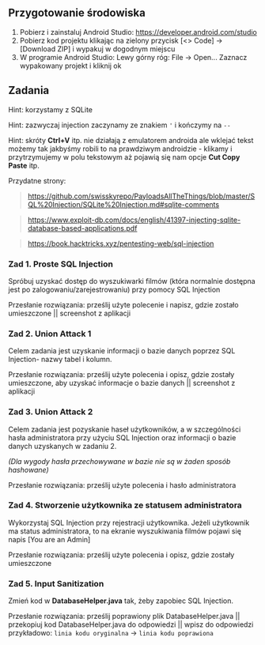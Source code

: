 ## Przygotowanie środowiska
1. Pobierz i zainstaluj Android Studio: https://developer.android.com/studio
2. Pobierz kod projektu klikając na zielony przycisk [<> Code] -> [Download ZIP] i wypakuj w dogodnym miejscu
3. W programie Android Studio:
  Lewy górny róg: File -> Open...
  Zaznacz wypakowany projekt i kliknij ok
  
## Zadania

Hint: korzystamy z SQLite

Hint: zazwyczaj injection zaczynamy ze znakiem ```'``` i kończymy na ```--```

Hint: skróty **Ctrl+V** itp. nie działają z emulatorem androida ale wklejać tekst możemy tak jakbyśmy robili to na prawdziwym androidzie - klikamy i przytrzymujemy w polu tekstowym aż pojawią się nam opcje **Cut Copy Paste** itp.

Przydatne strony:
  > https://github.com/swisskyrepo/PayloadsAllTheThings/blob/master/SQL%20Injection/SQLite%20Injection.md#sqlite-comments
  
  > https://www.exploit-db.com/docs/english/41397-injecting-sqlite-database-based-applications.pdf
  
  > https://book.hacktricks.xyz/pentesting-web/sql-injection
  
### Zad 1. Proste SQL Injection
  Spróbuj uzyskać dostęp do wyszukiwarki filmów (która normalnie dostępna jest po zalogowaniu/zarejestrowaniu) przy pomocy SQL Injection
  
  Przesłanie rozwiązania: prześlij użyte polecenie i napisz, gdzie zostało umieszczone || screenshot z aplikacji
  
 
### Zad 2. Union Attack 1
  Celem zadania jest uzyskanie informacji o bazie danych poprzez SQL Injection- nazwy tabel i kolumn.
  
  Przesłanie rozwiązania: prześlij użyte polecenia i opisz, gdzie zostały umieszczone, aby uzyskać informacje o bazie danych || screenshot z aplikacji
  
### Zad 3. Union Attack 2
  Celem zadania jest pozyskanie haseł użytkowników, a w szczególności hasła administratora przy użyciu SQL Injection oraz informacji o bazie danych uzyskanych w zadaniu 2.
  
  *(Dla wygody hasła przechowywane w bazie nie są w żaden sposób hashowane)*
  
  Przesłanie rozwiązania: prześlij użyte polecenia i hasło administratora
  
### Zad 4. Stworzenie użytkownika ze statusem administratora
  Wykorzystaj SQL Injection przy rejestracji użytkownika.
  Jeżeli użytkownik ma status administratora, to na ekranie wyszukiwania filmów pojawi się napis [You are an Admin]
  
  Przesłanie rozwiązania: prześlij użyte polecenia i opisz, gdzie zostały umieszczone
  
### Zad 5. Input Sanitization
  Zmień kod w **DatabaseHelper.java** tak, żeby zapobiec SQL Injection.
  
  Przesłanie rozwiązania: prześlij poprawiony plik DatabaseHelper.java || przekopiuj kod DatabaseHelper.java do odpowiedzi || wpisz do odpowiedzi przykładowo: 
  ```linia kodu oryginalna``` -> ```linia kodu poprawiona```
  
